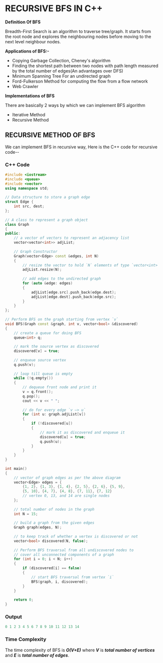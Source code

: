 # RECURSIVE BFS IN C++

**Definition Of BFS**

Breadth-First Search is an algorithm to traverse tree/graph. It starts from the root node and explores the neighbouring nodes before moving to the next level neighbour nodes.

**Applications of BFS:-**

* Copying Garbage Collection, Cheney's algorithm
* Finding the shortest path between two nodes with path length measured by the total number of edges(An advantages over DFS)
* Minimum Spanning Tree For an undirected graph
* Ford-Fulkerson Method for computing the flow from a flow network
* Web Crawler

**Implementations of BFS**

There are basically 2 ways by which we can implement BFS algorithm

* Iterative Method
* Recursive Method

## RECURSIVE METHOD OF BFS

We can implement BFS in recursive way, Here is the C++ code for recursive code--  

### C++ Code  

```cpp
#include <iostream>
#include <queue>
#include <vector>
using namespace std;
 
// Data structure to store a graph edge
struct Edge {
    int src, dest;
};
 
// A class to represent a graph object
class Graph
{
public:
    // a vector of vectors to represent an adjacency list
    vector<vector<int>> adjList;
 
    // Graph Constructor
    Graph(vector<Edge> const &edges, int N)
    {
        // resize the vector to hold `N` elements of type `vector<int>`
        adjList.resize(N);
 
        // add edges to the undirected graph
        for (auto &edge: edges)
        {
            adjList[edge.src].push_back(edge.dest);
            adjList[edge.dest].push_back(edge.src);
        }
    }
};
 
// Perform BFS on the graph starting from vertex `v`
void BFS(Graph const &graph, int v, vector<bool> &discovered)
{
    // create a queue for doing BFS
    queue<int> q;
 
    // mark the source vertex as discovered
    discovered[v] = true;
 
    // enqueue source vertex
    q.push(v);
 
    // loop till queue is empty
    while (!q.empty())
    {
        // dequeue front node and print it
        v = q.front();
        q.pop();
        cout << v << " ";
 
        // do for every edge `v —> u`
        for (int u: graph.adjList[v])
        {
            if (!discovered[u])
            {
                // mark it as discovered and enqueue it
                discovered[u] = true;
                q.push(u);
            }
        }
    }
}
 
int main()
{
    // vector of graph edges as per the above diagram
    vector<Edge> edges = {
        {1, 2}, {1, 3}, {1, 4}, {2, 5}, {2, 6}, {5, 9},
        {5, 10}, {4, 7}, {4, 8}, {7, 11}, {7, 12}
        // vertex 0, 13, and 14 are single nodes
    };
 
    // total number of nodes in the graph
    int N = 15;
 
    // build a graph from the given edges
    Graph graph(edges, N);
 
    // to keep track of whether a vertex is discovered or not
    vector<bool> discovered(N, false);
 
    // Perform BFS traversal from all undiscovered nodes to
    // cover all unconnected components of a graph
    for (int i = 0; i < N; i++)
    {
        if (discovered[i] == false)
        {
            // start BFS traversal from vertex `i`
            BFS(graph, i, discovered);
        }
    }
 
    return 0;
}

```
### Output  

```cpp
0 1 2 3 4 5 6 7 8 9 10 11 12 13 14

```

### Time Complexity

The time complexity of BFS is ***O(V+E)*** where ***V*** is ***total number of vertices*** and ***E*** is ***total number of edges***.